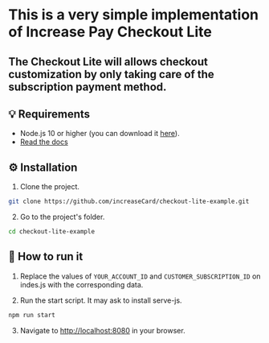# This is a very simple implementation of Increase Pay Checkout Lite
## The Checkout Lite will allows checkout customization by only taking care of the subscription payment method.

## 💡 Requirements

- Node.js 10 or higher (you can download it [here](https://nodejs.org/)).
- [Read the docs](https://developers.increase.app/docs/pay_checkout_lite)

## :gear: Installation

1. Clone the project.

```bash
git clone https://github.com/increaseCard/checkout-lite-example.git
```

2. Go to the project's folder.

```bash
cd checkout-lite-example
```

## 🌟 How to run it

1. Replace the values of `YOUR_ACCOUNT_ID` and `CUSTOMER_SUBSCRIPTION_ID` on indes.js with the corresponding data.

2. Run the start script. It may ask to install serve-js.

```bash
npm run start
```

3. Navigate to [http://localhost:8080](http://localhost:8080) in your browser.
